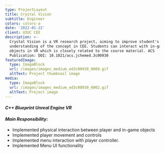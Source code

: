 ```yaml
---
type: ProjectLayout
title: Crystal Vision
subtitle: Engineer
colors: colors-a
date: '2022-01-22'
client: UIUC CEE
description: >-
  Crystal Vision is a VR research project, aiming to improve student's
  understanding of the concept in CEE. Students can interact with in-game 3D
  objects in VR which is closely related to the course material. ACS
  Publication: DOI: 10.1021/acs.jchemed.3c00930
featuredImage:
  type: ImageBlock
  url: /images/images_medium_ed3c00930_0009.gif
  altText: Project thumbnail image
media:
  type: ImageBlock
  url: /images/images_medium_ed3c00930_0002.gif
  altText: Project image
---
```

#### *C++  Blueprint Unreal Engine VR*

#### *Main Responsibility:*

*   Implemented physical interaction between player and in-game objects
*   Implemented player movement and controls
*   Implemented menu interaction with player controller.
*   Implemented Menu UI functionality

